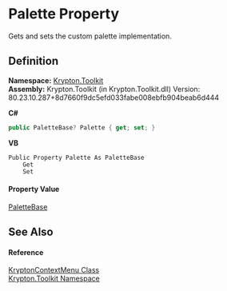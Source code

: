 # Palette Property


Gets and sets the custom palette implementation.



## Definition
**Namespace:** <a href="79d2eac2-21f4-54ff-7552-b20c33c30600.md">Krypton.Toolkit</a>  
**Assembly:** Krypton.Toolkit (in Krypton.Toolkit.dll) Version: 80.23.10.287+8d7660f9dc5efd033fabe008ebfb904beab6d444

**C#**
``` C#
public PaletteBase? Palette { get; set; }
```
**VB**
``` VB
Public Property Palette As PaletteBase
	Get
	Set
```



#### Property Value
<a href="6da77fa5-1590-4646-f2ea-70002c922aee.md">PaletteBase</a>

## See Also


#### Reference
<a href="be1800e7-d2d1-ad14-d15d-ac42eaa8392b.md">KryptonContextMenu Class</a>  
<a href="79d2eac2-21f4-54ff-7552-b20c33c30600.md">Krypton.Toolkit Namespace</a>  
